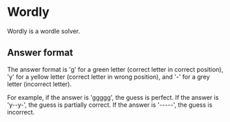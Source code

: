 # Wordly

Wordly is a wordle solver.

## Answer format

The answer format is 'g' for a green letter (correct letter in correct position), 'y' for a yellow letter (correct letter in wrong position), and '-' for a grey letter (incorrect letter).

For example, if the answer is 'ggggg', the guess is perfect. If the answer is 'y--y-', the guess is partially correct. If the answer is '-----', the guess is incorrect.
